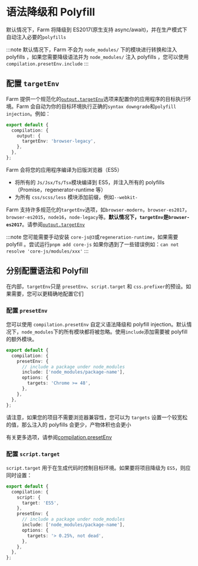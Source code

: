 # 语法降级和 Polyfill

默认情况下，Farm 将降级到 ES2017(原生支持 async/await)，并在生产模式下自动注入必要的`polyfills`

:::note
默认情况下，Farm 不会为 `node_modules/` 下的模块进行转换和注入 polyfills ，如果您需要降级语法并为 `node_modules/` 注入 polyfills ，您可以使用 `compilation.presetEnv.include`
:::

## 配置 `targetEnv`

Farm 提供一个规范化的[`output.targetEnv`](/zh/docs/config/compilation-options#output-targetenv)选项来配置你的应用程序的目标执行环境。Farm 会自动为你的目标环境执行正确的`syntax downgrade`和`polyfill injection`。例如：

```ts title="farm.config.ts"
export default {
  compilation: {
    output: {
      targetEnv: 'browser-legacy',
    },
  },
};
```

Farm 会将您的应用程序编译为旧版浏览器（ES5）

- 将所有的 `Js/Jsx/Ts/Tsx`模块编译到 ES5，并注入所有的 polyfills（Promise，regenerator-runtime 等）
- 为所有 `css/scss/less` 模块添加前缀，例如`--webkit-`

Farm 支持许多规范化的`targetEnv`选项，如`browser-modern`，`browser-es2017`，`browser-es2015`，`node16`，`node-legacy`等。**默认情况下，`targetEnv`是`browser-es2017`**。请参阅[`output.targetEnv`](/zh/docs/config/compilation-options#output-targetenv)

:::note
您可能需要手动安装 `core-js@3`或`regeneration-runtime`，如果需要 polyfill 。尝试运行`pnpm add core-js` 如果你遇到了一些错误例如：`can not resolve 'core-js/modules/xxx'`
:::

## 分别配置语法和 Polyfill

在内部，`targetEnv`只是 `presetEnv`、`script.target` 和 `css.prefixer`的预设。如果需要，您可以更精确地配置它们

### 配置 `presetEnv`

您可以使用 `compilation.presetEnv` 自定义语法降级和 polyfill injection。默认情况下，`node_modules`下的所有模块都将被忽略。使用`include`添加需要被 polyfill 的额外模块。

```ts title="farm.config.ts"
export default {
  compilation: {
    presetEnv: {
      // include a package under node_modules
      include: ['node_modules/package-name'],
      options: {
        targets: 'Chrome >= 48',
      },
    },
  },
};
```

请注意，如果您的项目不需要浏览器兼容性，您可以为 `targets` 设置一个较宽松的值，那么注入的 polyfills 会更少，产物体积也会更小

有关更多选项，请参阅[compilation.presetEnv](/zh/docs/config/farm-config#presetenv)

### 配置 `script.target`

`script.target` 用于在生成代码时控制目标环境。如果要将项目降级为 `ES5`，则应同时设置：

```ts title="farm.config.ts"
export default {
  compilation: {
    script: {
      target: 'ES5',
    },
    presetEnv: {
      // include a package under node_modules
      include: ['node_modules/package-name'],
      options: {
        targets: '> 0.25%, not dead',
      },
    },
  },
};
```
